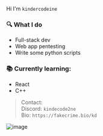 Hi I'm `kindercodeine`

### 🔍 What I do  
- Full-stack dev
- Web app pentesting
- Write some python scripts

### 📚 Currently learning:
- React
- C++


> Contact:  
> Discord: `kindecode2ne`  
> Bio: `https://fakecrime.bio/kd`

![image](https://cdn.pfps.gg/banners/1784-thunder.gif)


